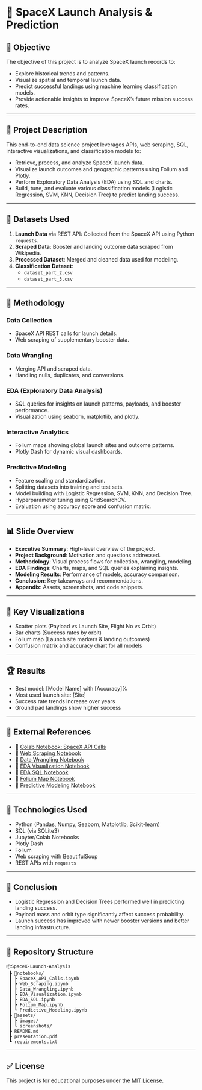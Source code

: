 
# 🚀 SpaceX Launch Analysis & Prediction

## 📌 Objective

The objective of this project is to analyze SpaceX launch records to:
- Explore historical trends and patterns.
- Visualize spatial and temporal launch data.
- Predict successful landings using machine learning classification models.
- Provide actionable insights to improve SpaceX’s future mission success rates.

---

## 📖 Project Description

This end-to-end data science project leverages APIs, web scraping, SQL, interactive visualizations, and classification models to:
- Retrieve, process, and analyze SpaceX launch data.
- Visualize launch outcomes and geographic patterns using Folium and Plotly.
- Perform Exploratory Data Analysis (EDA) using SQL and charts.
- Build, tune, and evaluate various classification models (Logistic Regression, SVM, KNN, Decision Tree) to predict landing success.

---

## 📂 Datasets Used

1. **Launch Data** via REST API: Collected from the SpaceX API using Python `requests`.
2. **Scraped Data**: Booster and landing outcome data scraped from Wikipedia.
3. **Processed Dataset**: Merged and cleaned data used for modeling.
4. **Classification Dataset**:
   - `dataset_part_2.csv`
   - `dataset_part_3.csv`

---

## 🧪 Methodology

### Data Collection
- SpaceX API REST calls for launch details.
- Web scraping of supplementary booster data.

### Data Wrangling
- Merging API and scraped data.
- Handling nulls, duplicates, and conversions.

### EDA (Exploratory Data Analysis)
- SQL queries for insights on launch patterns, payloads, and booster performance.
- Visualization using seaborn, matplotlib, and plotly.

### Interactive Analytics
- Folium maps showing global launch sites and outcome patterns.
- Plotly Dash for dynamic visual dashboards.

### Predictive Modeling
- Feature scaling and standardization.
- Splitting datasets into training and test sets.
- Model building with Logistic Regression, SVM, KNN, and Decision Tree.
- Hyperparameter tuning using GridSearchCV.
- Evaluation using accuracy score and confusion matrix.

---

## 📊 Slide Overview

- **Executive Summary**: High-level overview of the project.
- **Project Background**: Motivation and questions addressed.
- **Methodology**: Visual process flows for collection, wrangling, modeling.
- **EDA Findings**: Charts, maps, and SQL queries explaining insights.
- **Modeling Results**: Performance of models, accuracy comparison.
- **Conclusion**: Key takeaways and recommendations.
- **Appendix**: Assets, screenshots, and code snippets.

---

## 📌 Key Visualizations

- Scatter plots (Payload vs Launch Site, Flight No vs Orbit)
- Bar charts (Success rates by orbit)
- Folium map (Launch site markers & landing outcomes)
- Confusion matrix and accuracy chart for all models

---

## 🏆 Results

- Best model: [Model Name] with [Accuracy]%
- Most used launch site: [Site]
- Success rate trends increase over years
- Ground pad landings show higher success

---

## 📎 External References

- 📓 [Colab Notebook: SpaceX API Calls](https://colab.research.google.com/drive/16xTk91Z-v4vzHs6764YVAoJL6qJxMdsd)
- 📓 [Web Scraping Notebook](#)
- 📓 [Data Wrangling Notebook](#)
- 📓 [EDA Visualization Notebook](#)
- 📓 [EDA SQL Notebook](#)
- 📓 [Folium Map Notebook](#)
- 📓 [Predictive Modeling Notebook](#)

---

## 🧩 Technologies Used

- Python (Pandas, Numpy, Seaborn, Matplotlib, Scikit-learn)
- SQL (via SQLite3)
- Jupyter/Colab Notebooks
- Plotly Dash
- Folium
- Web scraping with BeautifulSoup
- REST APIs with `requests`

---

## 🧠 Conclusion

- Logistic Regression and Decision Trees performed well in predicting landing success.
- Payload mass and orbit type significantly affect success probability.
- Launch success has improved with newer booster versions and better landing infrastructure.

---

## 📁 Repository Structure

```
📦SpaceX-Launch-Analysis
 ┣ 📂notebooks/
 ┃ ┣ SpaceX_API_Calls.ipynb
 ┃ ┣ Web_Scraping.ipynb
 ┃ ┣ Data_Wrangling.ipynb
 ┃ ┣ EDA_Visualization.ipynb
 ┃ ┣ EDA_SQL.ipynb
 ┃ ┣ Folium_Map.ipynb
 ┃ ┗ Predictive_Modeling.ipynb
 ┣ 📂assets/
 ┃ ┣ images/
 ┃ ┗ screenshots/
 ┣ README.md
 ┣ presentation.pdf
 ┗ requirements.txt
```

---

## ✅ License

This project is for educational purposes under the [MIT License](LICENSE).
